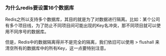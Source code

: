 ### 为什么redis要设置16个数据库

Redis之所以支持多个数据库，其目的就是为了对数据进行隔离。比如：某个公司有多个项目线，为了防止不同项目间可能出现的Key名冲突，那不同项目就可以使用不同序号的数据库。

但是，Redis中的数据隔离得并不是完全的隔离，我们依旧可以使用 > flushall 来清空所有的数据库中的所有Key，这一点要特别注意。


































